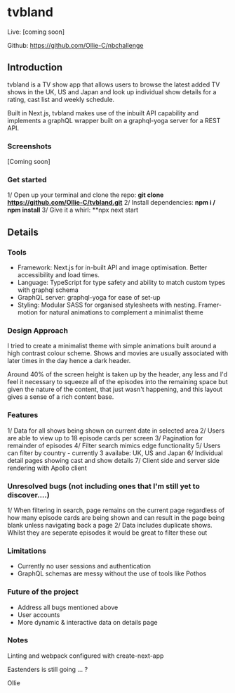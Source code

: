 # tvbland

Live: [coming soon]

Github: https://github.com/Ollie-C/nbchallenge

## Introduction

tvbland is a TV show app that allows users to browse the latest added TV shows in the UK, US and Japan and look up individual show details for a rating, cast list and weekly schedule.

Built in Next.js, tvbland makes use of the inbuilt API capability and implements a graphQL wrapper built on a graphql-yoga server for a REST API. 

### Screenshots
[Coming soon]

### Get started

1/ Open up your terminal and clone the repo: **git clone https://github.com/Ollie-C/tvbland.git**
2/ Install dependencies: **npm i / npm install** 
3/ Give it a whirl: **npx next start

## Details

### Tools
- Framework: Next.js for in-built API and image optimisation. Better accessibility and load times.
- Language: TypeScript for type safety and ability to match custom types with graphql schema
- GraphQL server: graphql-yoga for ease of set-up
- Styling: Modular SASS for organised stylesheets with nesting. Framer-motion for natural animations to complement a minimalist theme

### Design Approach
I tried to create a minimalist theme with simple animations built around a high contrast colour scheme. Shows and movies are usually associated with later times in the day hence a dark header. 

Around 40% of the screen height is taken up by the header, any less and I'd feel it necessary to squeeze all of the episodes into the remaining space but given the nature of the content, that just wasn't happening, and this layout gives a sense of a rich content base. 


### Features
1/ Data for all shows being shown on current date in selected area
2/ Users are able to view up to 18 episode cards per screen
3/ Pagination for remainder of episodes
4/ Filter search mimics edge functionality
5/ Users can filter by country - currently 3 availabe: UK, US and Japan
6/ Individual detail pages showing cast and show details
7/ Client side and server side rendering with Apollo client

### Unresolved bugs (not including ones that I'm still yet to discover....)
1/ When filtering in search, page remains on the current page regardless of how many episode cards are being shown and can result in the page being blank unless navigating back a page
2/ Data includes duplicate shows. Whilst they are seperate episodes it would be great to filter these out

### Limitations

- Currently no user sessions and authentication
- GraphQL schemas are messy without the use of tools like Pothos

### Future of the project

- Address all bugs mentioned above
- User accounts
- More dynamic & interactive data on details page

### Notes

Linting and webpack configured with create-next-app

Eastenders is still going ... ? 


Ollie

